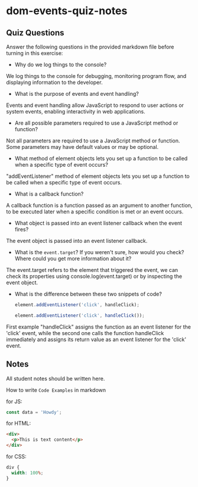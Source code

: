 # dom-events-quiz-notes

## Quiz Questions

Answer the following questions in the provided markdown file before turning in this exercise:

- Why do we log things to the console?

We log things to the console for debugging, monitoring program flow, and displaying information to the developer.

- What is the purpose of events and event handling?

Events and event handling allow JavaScript to respond to user actions or system events, enabling interactivity in web applications.

- Are all possible parameters required to use a JavaScript method or function?

Not all parameters are required to use a JavaScript method or function. Some parameters may have default values or may be optional.

- What method of element objects lets you set up a function to be called when a specific type of event occurs?

"addEventListener" method of element objects lets you set up a function to be called when a specific type of event occurs.

- What is a callback function?

A callback function is a function passed as an argument to another function, to be executed later when a specific condition is met or an event occurs.

- What object is passed into an event listener callback when the event fires?

The event object is passed into an event listener callback.

- What is the `event.target`? If you weren't sure, how would you check? Where could you get more information about it?

The event.target refers to the element that triggered the event, we can check its properties using console.log(event.target) or by inspecting the event object.

- What is the difference between these two snippets of code?
  ```js
  element.addEventListener('click', handleClick);
  ```
  ```js
  element.addEventListener('click', handleClick());
  ```

First example "handleClick" assigns the function as an event listener for the 'click' event, while the second one calls the function handleClick immediately and assigns its return value as an event listener for the 'click' event.

## Notes

All student notes should be written here.

How to write `Code Examples` in markdown

for JS:

```javascript
const data = 'Howdy';
```

for HTML:

```html
<div>
  <p>This is text content</p>
</div>
```

for CSS:

```css
div {
  width: 100%;
}
```
